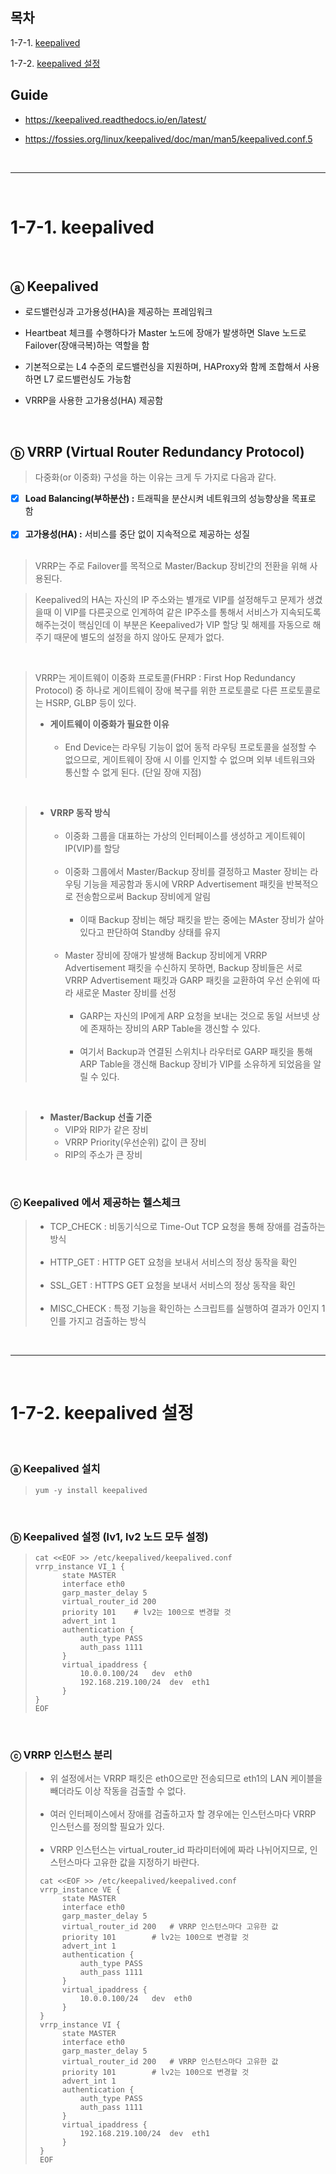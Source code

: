 ## 목차

1-7-1. [keepalived](#1-7-1-keepalived)

1-7-2. [keepalived 설정](#1-7-2-keepalived-설정)

## Guide

+ https://keepalived.readthedocs.io/en/latest/

+ https://fossies.org/linux/keepalived/doc/man/man5/keepalived.conf.5

<br>

---

<br>

# 1-7-1. keepalived

<br>

## ⓐ Keepalived

+ 로드밸런싱과 고가용성(HA)을 제공하는 프레임워크

+ Heartbeat 체크를 수행하다가 Master 노드에 장애가 발생하면 Slave 노드로 Failover(장애극복)하는 역할을 함

+ 기본적으로는 L4 수준의 로드밸런싱을 지원하며, HAProxy와 함께 조합해서 사용하면 L7 로드밸런싱도 가능함

+ VRRP을 사용한 고가용성(HA) 제공함

<br>

## ⓑ VRRP (Virtual Router Redundancy Protocol)

> 다중화(or 이중화) 구성을 하는 이유는 크게 두 가지로 다음과 같다.

- [x] **Load Balancing(부하분산) :** 트래픽을 분산시켜 네트워크의 성능향상을 목표로 함 <br><br>
- [x] **고가용성(HA) :** 서비스를 중단 없이 지속적으로 제공하는 성질 <br><br>

> VRRP는 주로 Failover를 목적으로 Master/Backup 장비간의 전환을 위해 사용된다. 

> Keepalived의 HA는 자신의 IP 주소와는 별개로 VIP를 설정해두고 문제가 생겼을때 이 VIP를 다른곳으로 인계하여 같은 IP주소를 통해서 서비스가 지속되도록 해주는것이 핵심인데 이 부분은 Keepalived가 VIP 할당 및 해제를 자동으로 해주기 때문에 별도의 설정을 하지 않아도 문제가 없다.

<br>

> VRRP는 게이트웨이 이중화 프로토콜(FHRP : First Hop Redundancy Protocol) 중 하나로 게이트웨이 장애 복구를 위한 프로토콜로 다른 프로토콜로는 HSRP, GLBP 등이 있다.
> + **게이트웨이 이중화가 필요한 이유** <br><br>
>   - End Device는 라우팅 기능이 없어 동적 라우팅 프로토콜을 설정할 수 없으므로, 게이트웨이 장애 시 이를 인지할 수 없으며 외부 네트워크와 통신할 수 없게 된다. (단일 장애 지점)

<br>

> + **VRRP 동작 방식** <br><br>
>   - 이중화 그룹을 대표하는 가상의 인터페이스를 생성하고 게이트웨이 IP(VIP)를 할당 <br><br>
>   - 이중화 그룹에서 Master/Backup 장비를 결정하고 Master 장비는 라우팅 기능을 제공함과 동시에 VRRP Advertisement 패킷을 반복적으로 전송함으로써 Backup 장비에게 알림 <br><br>
>       - 이때 Backup 장비는 해당 패킷을 받는 중에는 MAster 장비가 살아있다고 판단하여 Standby 상태를 유지 <br><br>
>   - Master 장비에 장애가 발생해 Backup 장비에게 VRRP Advertisement 패킷을 수신하지 못하면, Backup 장비들은 서로 VRRP Advertisement 패킷과 GARP 패킷을 교환하여 우선 순위에 따라 새로운 Master 장비를 선정 <br><br>
>       - GARP는 자신의 IP에게 ARP 요청을 보내는 것으로 동일 서브넷 상에 존재하는 장비의 ARP Table을 갱신할 수 있다. <br><br>
>       - 여기서 Backup과 연결된 스위치나 라우터로 GARP 패킷을 통해 ARP Table을 갱신해 Backup 장비가 VIP를 소유하게 되었음을 알릴 수 있다.

<br>

> + **Master/Backup 선출 기준** 
>   - VIP와 RIP가 같은 장비
>   - VRRP Priority(우선순위) 값이 큰 장비
>   - RIP의 주소가 큰 장비

<br>

### ⓒ Keepalived 에서 제공하는 헬스체크

> + TCP_CHECK : 비동기식으로 Time-Out TCP 요청을 통해 장애를 검출하는 방식 <br><br>
> + HTTP_GET : HTTP GET 요청을 보내서 서비스의 정상 동작을 확인 <br><br>
> + SSL_GET : HTTPS GET 요청을 보내서 서비스의 정상 동작을 확인 <br><br>
> + MISC_CHECK : 특정 기능을 확인하는 스크립트를 실행하여 결과가 0인지 1인를 가지고 검출하는 방식

<br>

---

<br>

# 1-7-2. keepalived 설정

<br>

### ⓐ Keepalived 설치

> ```
> yum -y install keepalived
> ```

<br>

### ⓑ Keepalived 설정 (lv1, lv2 노드 모두 설정)

> ```
> cat <<EOF >> /etc/keepalived/keepalived.conf
> vrrp_instance VI_1 {
>	    state MASTER
>	    interface eth0
>	    garp_master_delay 5
>	    virtual_router_id 200
>	    priority 101	# lv2는 100으로 변경할 것
>	    advert_int 1
>	    authentication {
>	        auth_type PASS
>	        auth_pass 1111
>	    }
>	    virtual_ipaddress {
>	        10.0.0.100/24	dev  eth0
>	        192.168.219.100/24	dev  eth1
>	    }
> }
> EOF
> ```

<br>

### ⓒ VRRP 인스턴스 분리

> + 위 설정에서는 VRRP 패킷은 eth0으로만 전송되므로 eth1의 LAN 케이블을 빼더라도 이상 작동을 검출할 수 없다. <br><br>
> + 여러 인터페이스에서 장애를 검출하고자 할 경우에는 인스턴스마다 VRRP 인스턴스를 정의할 필요가 있다. <br><br>
> + VRRP 인스턴스는 virtual_router_id 파라미터에에 짜라 나뉘어지므로, 인스턴스마다 고유한 값을 지정하기 바란다. 
> ```
>  cat <<EOF >> /etc/keepalived/keepalived.conf
>  vrrp_instance VE {
>	    state MASTER
>	    interface eth0
>	    garp_master_delay 5
>	    virtual_router_id 200	# VRRP 인스턴스마다 고유한 값
>	    priority 101		# lv2는 100으로 변경할 것
>	    advert_int 1
>	    authentication {
>	        auth_type PASS
>	        auth_pass 1111
>	    }
>	    virtual_ipaddress {
>	        10.0.0.100/24	dev  eth0
>	    }
>  }
>  vrrp_instance VI {
>	    state MASTER
>	    interface eth0
>	    garp_master_delay 5
>	    virtual_router_id 200	# VRRP 인스턴스마다 고유한 값
>	    priority 101		# lv2는 100으로 변경할 것
>	    advert_int 1
>	    authentication {
>	        auth_type PASS
>	        auth_pass 1111
>	    }
>	    virtual_ipaddress {
>	        192.168.219.100/24	dev  eth1
>	    }
>  }
>  EOF
> ```